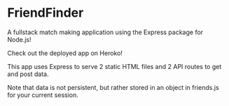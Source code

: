 <h1><strong>FriendFinder</strong></h1>

A fullstack match making application using the Express package for Node.js!

Check out the deployed app on Heroko!

This app uses Express to serve 2 static HTML files and 2 API routes to get and post data.

Note that data is not persistent, but rather stored in an object in friends.js for your current session.


